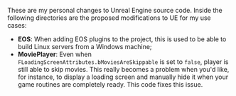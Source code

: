 These are my personal changes to Unreal Engine source code. Inside the following directories are the proposed modifications to UE for my use cases:
* **EOS**: When adding EOS plugins to the project, this is used to be able to build Linux servers from a Windows machine;
* **MoviePlayer**: Even when `FLoadingScreenAttributes.bMoviesAreSkippable` is set to `false`, player is still able to skip movies. This really becomes a problem when you'd like, for instance, to display a loading screen and manually hide it when your game routines are completely ready. This code fixes this issue.
